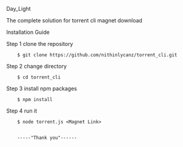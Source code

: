 Day_Light
 
 The complete solution for torrent cli magnet download 

Installation Guide

Step 1
        clone the repository

        $ git clone https://github.com/nithinlycanz/torrent_cli.git

Step 2
        change directory

        $ cd torrent_cli

Step 3
        install npm packages

        $ npm install

Step 4
        run it

        $ node torrent.js <Magnet Link>


        -----"Thank you"------

